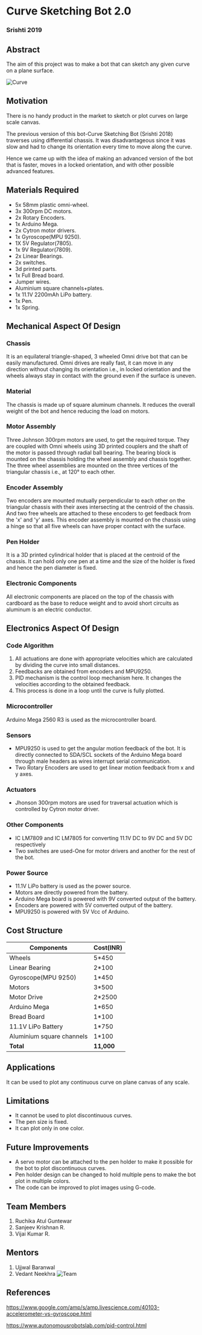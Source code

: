 # Curve Sketching Bot 2.0
### Srishti 2019

## Abstract

The aim of this project was to make a bot that can sketch any given curve on a plane surface. 

 ![Curve](https://github.com/R-VijaiKumar/Curve-Sketching-2.0/blob/master/Images%20and%20Videos/Images/Front%20View.JPG)


## Motivation

There is no handy product in the market to sketch or plot curves on large scale canvas.

The previous version of this bot-Curve Sketching Bot (Srishti 2018) traverses using differential chassis. It was disadvantageous since it was slow and had to change its orientation every time to move along the curve.

Hence we came up with the idea of making an advanced version of the bot that is faster, moves in a locked orientation, and with other possible advanced features.


## Materials Required

* 5x 58mm plastic omni-wheel.
* 3x 300rpm DC motors.
* 2x Rotary Encoders.
* 1x Arduino Mega.
* 2x Cytron motor drivers.
* 1x Gyroscope(MPU 9250).
* 1X 5V Regulator(7805).
* 1x 9V Regulator(7809).
* 2x Linear Bearings.
* 2x switches.
* 3d printed parts.
* 1x Full Bread board.
* Jumper wires.
* Aluminium square channels+plates.
* 1x 11.1V 2200mAh LiPo battery.
* 1x Pen.
* 1x Spring.

## Mechanical Aspect Of Design


### Chassis
It is an equilateral triangle-shaped, 3 wheeled Omni drive bot that can be easily manufactured. Omni drives are really fast, it can move in any direction without changing its orientation i.e., in locked orientation and the wheels always stay in contact with the ground even if the surface is uneven.

### Material
The chassis is made up of square aluminum channels. It reduces the overall weight of the bot and hence reducing the load on motors.

### Motor Assembly
Three Johnson 300rpm motors are used, to get the required torque. They are coupled with Omni wheels using 3D printed couplers and the shaft of the motor is passed through radial ball bearing. The bearing block is mounted on the chassis holding the wheel assembly and chassis together. The three wheel assemblies are mounted on the three vertices of the triangular chassis i.e., at 120° to each other.

### Encoder Assembly
Two encoders are mounted mutually perpendicular to each other on the triangular chassis with their axes intersecting at the centroid of the chassis. And two free wheels are attached to these encoders to get feedback from the 'x' and 'y' axes. This encoder assembly is mounted on the chassis using a hinge so that all five wheels can have proper contact with the surface.

### Pen Holder
It is a 3D printed cylindrical holder that is placed at the centroid of the chassis. It can hold only one pen at a time and the size of the holder is fixed and hence the pen diameter is fixed. 

### Electronic Components
All electronic components are placed on the top of the chassis with cardboard as the base to reduce weight and to avoid short circuits as aluminum is an electric conductor.


## Electronics Aspect Of Design

### Code Algorithm
1. All actuations are done with appropriate velocities which are calculated by dividing the curve into small distances.
2. Feedbacks are obtained from encoders and MPU9250.
3. PID mechanism is the control loop mechanism here. It changes the velocities according to the obtained feedback.
4. This process is done in a loop until the curve is fully plotted.

### Microcontroller
Arduino Mega 2560 R3 is used as the microcontroller board.

### Sensors
* MPU9250 is used to get the angular motion feedback of the bot. It is directly connected to SDA/SCL sockets of the Arduino Mega board through male headers as wires interrupt serial communication.
* Two Rotary Encoders are used to get linear motion feedback from x and y axes.

### Actuators
* Jhonson 300rpm motors are used for traversal actuation which is controlled by Cytron motor driver.

### Other Components
* IC LM7809 and IC LM7805 for converting 11.1V DC to 9V DC and 5V DC respectively
* Two switches are used-One for motor drivers and another for the rest of the bot. 

### Power Source
* 11.1V LiPo battery is used as the power source.
* Motors are directly powered from the battery.
* Arduino Mega board is powered with 9V converted output of the battery.
* Encoders are powered with 5V converted output of the battery.
* MPU9250 is powered with 5V Vcc of Arduino.

## Cost Structure 

|Components|Cost(INR)|
|----------|---------|
|Wheels|5*450|
|Linear Bearing|2*100|
|Gyroscope(MPU 9250)|1*450|
|Motors|3*500|
|Motor Drive|2*2500|
|Arduino Mega|1*650|
|Bread Board|1*100|
|11.1V LiPo Battery|1*750|
|Aluminium square channels|1*100|
|**Total**|**11,000**|
## Applications

It can be used to plot any continuous curve on plane canvas of any scale.

## Limitations

* It cannot be used to plot discontinuous curves.
* The pen size is fixed.
* It can plot only in one color. 

## Future Improvements

* A servo motor can be attached to the pen holder to make it possible for the bot to plot discontinuous curves.
* Pen holder design can be changed to hold multiple pens to make the bot plot in multiple colors.
* The code can be improved to plot images using G-code.

## Team Members
1.  Ruchika Atul Guntewar
2.  Sanjeev Krishnan R.
3.  Vijai Kumar R.

## Mentors

1.  Ujjwal Baranwal
2.  Vedant Neekhra
![Team](https://github.com/R-VijaiKumar/Curve-Sketching-2.0/blob/master/Images%20and%20Videos/Images/Team.jpg)
## References
 
<https://www.google.com/amp/s/amp.livescience.com/40103-accelerometer-vs-gyroscope.html>

<https://www.autonomousrobotslab.com/pid-control.html>
